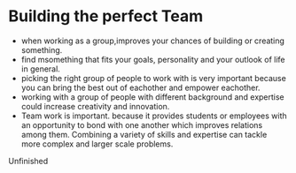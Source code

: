 # Building the perfect Team

- when working as a group,improves your chances of building or creating something.
- find msomething that fits your goals, personality and your outlook of life in general.
- picking the right group of people to work with is very important because you can bring the best out of eachother and empower eachother.
- working with a group of people with different background and expertise could increase creativity and innovation.  
- Team work is important. because it provides students or employees with an opportunity to bond with one another which improves relations among them. Combining a variety of skills and expertise can tackle more complex and larger scale problems.



Unfinished
